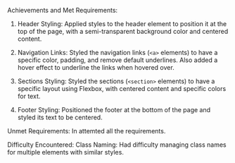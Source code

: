Achievements and Met Requirements:

1. Header Styling: Applied styles to the header element to position it at the top of the page, with a semi-transparent background color and centered content.
   
2. Navigation Links: Styled the navigation links (`<a>` elements) to have a specific color, padding, and remove default underlines. Also added a hover effect to underline the links when hovered over.
   
3. Sections Styling: Styled the sections (`<section>` elements) to have a specific layout using Flexbox, with centered content and specific colors for text.

4. Footer Styling: Positioned the footer at the bottom of the page and styled its text to be centered.

Unmet Requirements:
In attemted all the requirements.

Difficulty Encountered:
Class Naming: Had difficulty managing class names for multiple elements with similar styles.
